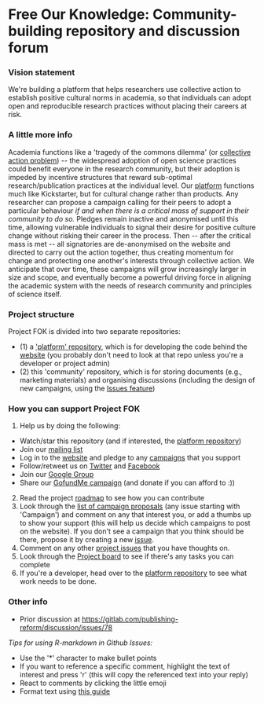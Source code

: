 # Free Our Knowledge: Community-building repository and discussion forum

### Vision statement
We're building a platform that helps researchers use collective action to establish positive cultural norms in academia, so that individuals can adopt open and reproducible research practices without placing their careers at risk. 

### A little more info
Academia functions like a 'tragedy of the commons dilemma' (or [collective action problem](https://en.wikipedia.org/wiki/Collective_action_problem)) -- the widespread adoption of open science practices could benefit everyone in the research community, but their adoption is impeded by incentive structures that reward sub-optimal research/publication practices at the individual level. Our [platform](https://www.freeourknowledge.org/) functions much like Kickstarter, but for cultural change rather than products. Any researcher can propose a campaign calling for their peers to adopt a particular behaviour *if and when there is a critical mass of support in their community to do so.* Pledges remain inactive and anonymised until this time, allowing vulnerable individuals to signal their desire for positive culture change without risking their career in the process. Then -- after the critical mass is met -- all signatories are de-anonymised on the website and directed to carry out the action together, thus creating momentum for change and protecting one another's interests through collective action. We anticipate that over time, these campaigns will grow increasingly larger in size and scope, and eventually become a powerful driving force in aligning the academic system with the needs of research community and principles of science itself.

### Project structure
Project FOK is divided into two separate repositories:
* (1) a ['platform' repository](https://github.com/FreeOurKnowledge/platform), which is for developing the code behind the [website](https://www.freeourknowledge.org/) (you probably don't need to look at that repo unless you're a developer or project admin)
* (2) this 'community' repository, which is for storing documents (e.g., marketing materials) and organising discussions (including the design of new campaigns, using the [Issues feature](https://github.com/FreeOurKnowledge/documentation/issues/new/choose)) 

### How you can support Project FOK
1. Help us by doing the following:
  * Watch/star this repository (and if interested, the [platform repository](https://github.com/FreeOurKnowledge/platform/))
  * Join our [mailing list](http://eepurl.com/dFVBVz)
  * Log in to the [website](https://www.freeourknowledge.org/) and pledge to any [campaigns](https://www.freeourknowledge.org/#campaigns) that you support
  * Follow/retweet us on [Twitter](https://twitter.com/projectfok) and [Facebook](https://www.facebook.com/projectFOK/)  
  * Join our [Google Group](https://groups.google.com/g/free-our-knowledge-community/)
  * Share our [GofundMe campaign](gf.me/u/yvgtgg) (and donate if you can afford to :))
2. Read the project [roadmap](https://github.com/FreeOurKnowledge/community/blob/master/ROADMAP.md) to see how you can contribute
3. Look through the [list of campaign proposals](https://github.com/FreeOurKnowledge/community/issues) (any issue starting with 'Campaign') and comment on any that interest you, or add a thumbs up to show your support (this will help us decide which campaigns to post on the website). If you don't see a campaign that you think should be there, propose it by creating a new [issue](https://github.com/FreeOurKnowledge/documentation/issues/new/choose).
4. Comment on any other [project issues](https://github.com/FreeOurKnowledge/community/issues) that you have thoughts on.
5. Look through the [Project board](https://github.com/orgs/FreeOurKnowledge/projects/1) to see if there's any tasks you can complete
6. If you're a developer, head over to the [platform repository](https://github.com/FreeOurKnowledge/platform) to see what work needs to be done.

### Other info
- Prior discussion at https://gitlab.com/publishing-reform/discussion/issues/78

*Tips for using R-markdown in Github Issues:*
- Use the '\*\' character to make bullet points
- If you want to reference a specific comment, highlight the text of interest and press 'r' (this will copy the referenced text into your reply)
- React to comments by clicking the little emoji
- Format text using [this guide](https://docs.github.com/en/github/writing-on-github/basic-writing-and-formatting-syntax)


